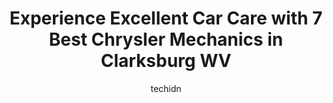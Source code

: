 ---
layout: ampstory
image: https://images.unsplash.com/photo-1578659242540-6f036471ca61?ixlib=rb-4.0.3&ixid=MnwxMjA3fDB8MHxwaG90by1wYWdlfHx8fGVufDB8fHx8&auto=format&fit=crop&w=640&h=853&q=80
author: techidn
featured: false
description: Looking for reliable and skilled Chrysler Mechanic in Clarksburg WV, USA? Your search ends here with the 7 best Chrysler Mechanic in town. With their expertise and commitment to delivering e
title: Experience Excellent Car Care with 7 Best Chrysler Mechanics in Clarksburg WV
cover:
   title: Experience Excellent Car Care with 7 Best Chrysler Mechanics in Clarksburg WV
   subtitle: Rickpate
   background: https://images.unsplash.com/photo-1578659242540-6f036471ca61?ixlib=rb-4.0.3&ixid=MnwxMjA3fDB8MHxwaG90by1wYWdlfHx8fGVufDB8fHx8&auto=format&fit=crop&w=640&h=853&q=80

pages: 
 - layout: thirds
   top: <h1>#1 Firestone Complete Auto Care</h1>
   bottom: "<p>These guys are great! Super helpful, they do great work at a good price. Superb communicators. They let me know every option & the prices without pressuring me to get unn</p>"
   background: https://www.knot35.com/toplist/wp-content/uploads/2023/06/best-chrysler-mechanic-1-in-clarksburg-wv-1685841983.jpeg
   backgroundblur: true
 - layout: thirds
   top: <h1>#2 Total Care Auto Repair</h1>
   bottom: "<p>650 1, 2 W Pike St, Clarksburg, WV 26301, United States</p>"
   background: https://www.knot35.com/toplist/wp-content/uploads/2023/06/best-chrysler-mechanic-2-in-clarksburg-wv-1685841983.jpeg
   cta:
      link: https://www.knot35.com/toplist/experience-excellent-car-care-with-7-best-chrysler-mechanics-in-clarksburg-wv/
      text: Experience Excellent Car Care with 7 Best Chrysler Mechanics in Clarksburg WV
 - layout: thirds
   top: <h1>#3 Quick Lane Tire & Auto Center</h1>
   bottom: "<p>1564 E Pike St, Clarksburg, WV 26301, United States</p>"
   background: https://www.knot35.com/toplist/wp-content/uploads/2023/06/best-chrysler-mechanic-3-in-clarksburg-wv-1685841984.jpeg
   cta:
      link: https://www.knot35.com/toplist/experience-excellent-car-care-with-7-best-chrysler-mechanics-in-clarksburg-wv/
      text: Experience Excellent Car Care with 7 Best Chrysler Mechanics in Clarksburg WV
 - layout: thirds
   top: <h1>#4 Walmart Auto Care Centers</h1>
   bottom: "<p>550 Emily Dr, Clarksburg, WV 26301, United States</p>"
   background: https://images.unsplash.com/photo-1564951434112-64d74cc2a2d7?ixlib=rb-4.0.3&ixid=MnwxMjA3fDB8MHxwaG90by1wYWdlfHx8fGVufDB8fHx8&auto=format&fit=crop&w=640&h=853&q=80
   cta:
      link: https://www.knot35.com/toplist/experience-excellent-car-care-with-7-best-chrysler-mechanics-in-clarksburg-wv/
      text: Experience Excellent Car Care with 7 Best Chrysler Mechanics in Clarksburg WV
 - layout: thirds
   top: <h1>#5 Johnnys Radiator Repair Inc</h1>
   bottom: "<p>575 E Pike St, Clarksburg, WV 26301, United States</p>"
   background: https://images.unsplash.com/photo-1614648718611-0635f29016cb?ixlib=rb-4.0.3&ixid=MnwxMjA3fDB8MHxwaG90by1wYWdlfHx8fGVufDB8fHx8&auto=format&fit=crop&w=640&h=853&q=80
   cta:
      link: https://www.knot35.com/toplist/experience-excellent-car-care-with-7-best-chrysler-mechanics-in-clarksburg-wv/
      text: Experience Excellent Car Care with 7 Best Chrysler Mechanics in Clarksburg WV
 - layout: thirds
   top: <h1>#6 Prices Garage LLC</h1>
   bottom: "<p>1997 E Pike St, Clarksburg, WV 26301, United States</p>"
   background: https://images.unsplash.com/photo-1533735380053-eb8d0759b24a?ixlib=rb-4.0.3&ixid=MnwxMjA3fDB8MHxwaG90by1wYWdlfHx8fGVufDB8fHx8&auto=format&fit=crop&w=640&h=853&q=80
   cta:
      link: https://www.knot35.com/toplist/experience-excellent-car-care-with-7-best-chrysler-mechanics-in-clarksburg-wv/
      text: Experience Excellent Car Care with 7 Best Chrysler Mechanics in Clarksburg WV
 - layout: thirds
   top: <h1>#7 Jims Service Center</h1>
   bottom: "<p>1700 Buckhannon Pike, Clarksburg, WV 26301, United States</p>"
   background: https://images.unsplash.com/photo-1540457036297-448b6b99e91c?ixlib=rb-4.0.3&ixid=MnwxMjA3fDB8MHxwaG90by1wYWdlfHx8fGVufDB8fHx8&auto=format&fit=crop&w=640&h=853&q=80
   cta:
      link: https://www.knot35.com/toplist/experience-excellent-car-care-with-7-best-chrysler-mechanics-in-clarksburg-wv/
      text: Experience Excellent Car Care with 7 Best Chrysler Mechanics in Clarksburg WV
 - layout: thirds
   middle: Continue reading...
   background: https://images.unsplash.com/photo-1599422314077-f4dfdaa4cd09?ixlib=rb-4.0.3&ixid=MnwxMjA3fDB8MHxwaG90by1wYWdlfHx8fGVufDB8fHx8&auto=format&fit=crop&w=640&h=853&q=80
   cta:
      link: https://www.knot35.com/toplist/experience-excellent-car-care-with-7-best-chrysler-mechanics-in-clarksburg-wv/
      text: Experience Excellent Car Care with 7 Best Chrysler Mechanics in Clarksburg WV
      
---